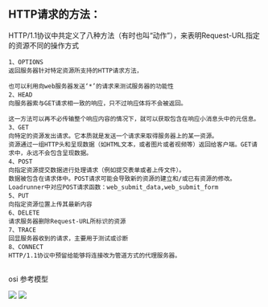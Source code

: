 ## HTTP请求的方法：

HTTP/1.1协议中共定义了八种方法（有时也叫“动作”），来表明Request-URL指定的资源不同的操作方式

```
1、OPTIONS
返回服务器针对特定资源所支持的HTTP请求方法，

也可以利用向web服务器发送‘*’的请求来测试服务器的功能性
2、HEAD
向服务器索与GET请求相一致的响应，只不过响应体将不会被返回。

这一方法可以再不必传输整个响应内容的情况下，就可以获取包含在响应小消息头中的元信息。
3、GET
向特定的资源发出请求。它本质就是发送一个请求来取得服务器上的某一资源。
资源通过一组HTTP头和呈现数据（如HTML文本，或者图片或者视频等）返回给客户端。GET请求中，永远不会包含呈现数据。
4、POST
向指定资源提交数据进行处理请求（例如提交表单或者上传文件）。
数据被包含在请求体中。POST请求可能会导致新的资源的建立和/或已有资源的修改。
Loadrunner中对应POST请求函数：web_submit_data,web_submit_form
5、PUT
向指定资源位置上传其最新内容
6、DELETE
请求服务器删除Request-URL所标识的资源
7、TRACE
回显服务器收到的请求，主要用于测试或诊断
8、CONNECT
HTTP/1.1协议中预留给能够将连接改为管道方式的代理服务器。
```

## 
 
osi 参考模型

<img src='https://images2015.cnblogs.com/blog/705728/201604/705728-20160424234824085-667046040.png' />

<img src='https://images2015.cnblogs.com/blog/705728/201604/705728-20160424234825491-384470376.png' />
